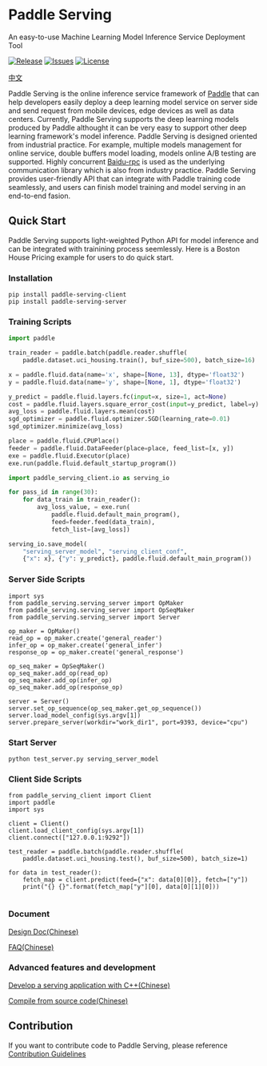 # Paddle Serving
An easy-to-use Machine Learning Model Inference Service Deployment Tool

[![Release](https://img.shields.io/badge/Release-0.0.3-yellowgreen)](Release)
[![Issues](https://img.shields.io/github/issues/PaddlePaddle/Serving)](Issues)
[![License](https://img.shields.io/github/license/PaddlePaddle/Serving)](LICENSE)

[中文](./README_CN.md)

Paddle Serving is the online inference service framework of [Paddle](https://github.com/PaddlePaddle/Paddle) that can help developers easily deploy a deep learning model service on server side and send request from mobile devices, edge devices as well as data centers. Currently, Paddle Serving supports the deep learning models produced by Paddle althought it can be very easy to support other deep learning framework's model inference. Paddle Serving is designed oriented from industrial practice. For example, multiple models management for online service, double buffers model loading, models online A/B testing are supported. Highly concurrent [Baidu-rpc](https://github.com/apache/incubator-brpc) is used as the underlying communication library which is also from industry practice. Paddle Serving provides user-friendly API that can integrate with Paddle training code seamlessly, and users can finish model training and model serving in an end-to-end fasion.



## Quick Start

Paddle Serving supports light-weighted Python API for model inference and can be integrated with trainining process seemlessly. Here is a Boston House Pricing example for users to do quick start.

### Installation

```shell
pip install paddle-serving-client
pip install paddle-serving-server
```

### Training Scripts

``` python
import paddle

train_reader = paddle.batch(paddle.reader.shuffle(
    paddle.dataset.uci_housing.train(), buf_size=500), batch_size=16)

x = paddle.fluid.data(name='x', shape=[None, 13], dtype='float32')
y = paddle.fluid.data(name='y', shape=[None, 1], dtype='float32')

y_predict = paddle.fluid.layers.fc(input=x, size=1, act=None)
cost = paddle.fluid.layers.square_error_cost(input=y_predict, label=y)
avg_loss = paddle.fluid.layers.mean(cost)
sgd_optimizer = paddle.fluid.optimizer.SGD(learning_rate=0.01)
sgd_optimizer.minimize(avg_loss)

place = paddle.fluid.CPUPlace()
feeder = paddle.fluid.DataFeeder(place=place, feed_list=[x, y])
exe = paddle.fluid.Executor(place)
exe.run(paddle.fluid.default_startup_program())

import paddle_serving_client.io as serving_io

for pass_id in range(30):
    for data_train in train_reader():
        avg_loss_value, = exe.run(
            paddle.fluid.default_main_program(),
            feed=feeder.feed(data_train),
            fetch_list=[avg_loss])

serving_io.save_model(
    "serving_server_model", "serving_client_conf",
    {"x": x}, {"y": y_predict}, paddle.fluid.default_main_program())
```



### Server Side Scripts

```
import sys
from paddle_serving.serving_server import OpMaker
from paddle_serving.serving_server import OpSeqMaker
from paddle_serving.serving_server import Server

op_maker = OpMaker()
read_op = op_maker.create('general_reader')
infer_op = op_maker.create('general_infer')
response_op = op_maker.create('general_response')

op_seq_maker = OpSeqMaker()
op_seq_maker.add_op(read_op)
op_seq_maker.add_op(infer_op)
op_seq_maker.add_op(response_op)

server = Server()
server.set_op_sequence(op_seq_maker.get_op_sequence())
server.load_model_config(sys.argv[1])
server.prepare_server(workdir="work_dir1", port=9393, device="cpu")
```

### Start Server

```
python test_server.py serving_server_model
```

### Client Side Scripts

```
from paddle_serving_client import Client
import paddle
import sys

client = Client()
client.load_client_config(sys.argv[1])
client.connect(["127.0.0.1:9292"])

test_reader = paddle.batch(paddle.reader.shuffle(
    paddle.dataset.uci_housing.test(), buf_size=500), batch_size=1)

for data in test_reader():
    fetch_map = client.predict(feed={"x": data[0][0]}, fetch=["y"])
    print("{} {}".format(fetch_map["y"][0], data[0][1][0]))


```



### Document

[Design Doc(Chinese)](doc/DESIGN.md)

[FAQ(Chinese)](doc/FAQ.md)

### Advanced features and development

[Develop a serving application with C++(Chinese)](doc/CREATING.md)

[Compile from source code(Chinese)](doc/INSTALL.md)

## Contribution

If you want to contribute code to Paddle Serving, please reference [Contribution Guidelines](doc/CONTRIBUTE.md)
